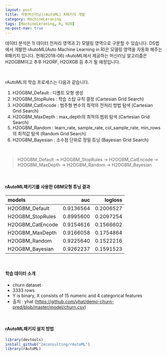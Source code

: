 ```yaml
---
layout: post
title: 자동머신러닝(rAutoML) R패키지 개발 
category: MachineLeraning 
tags: [MachineLeraning, R, H2O]
no-post-nav: true
---
```


데이터 분석은 1) 데이터 전처리 영역과 2) 모델링 영역으로 구분할 수 있습니다. DS랩에서 개발한 rAutoML(Auto Machine Learning in R)은 모델링 영역을 자동화 해주는 R패키지 입니다. 현재(2018-06) rAutoML에서 제공하는 머신러닝 알고리즘은 H2OGBM이고 추후 H2ORF, H2OXGB 등 추가 될 예정입니다. 

<br>

rAutoML의  학습 프로세스는 다음과 같습니다.
1. H2OGBM_Default : 디폴트 모형 생성
2. H2OGBM_StopRules : 학습 스탑 규칙 결정 (Cartesian Grid Search)
3. H2OGBM_CatEncode : 범주형 변수의 최적의 전처리 방법 탐색 (Cartesian Grid Search)
4. H2OGBM_MaxDepth : max_depth의 최적의 범위 탐색 (Cartesian Grid Search)
5. H2OGBM_Random : learn_rate, sample_rate, col_sample_rate, min_rows의 최적값 탐색  (Random Grid Search)
6. H2OGBM_Bayesian : 소수점 단위로 정밀 튜닝 (Bayesian Grid Search)

<br>

> H2OGBM_Default -> H2OGBM_StopRules -> H2OGBM_CatEncode -> H2OGBM_MaxDepth -> H2OGBM_Random -> H2OGBM_Bayesian

<br>

#### rAutoML패키기를 사용한 GBM모형 튜닝 결과

|models           |       auc|   logloss|
|:----------------|---------:|---------:|
|H2OGBM_Default   | 0.9136564| 0.2006527|
|H2OGBM_StopRules | 0.8995600| 0.2097254|
|H2OGBM_CatEncode | 0.9154616| 0.1566602|
|H2OGBM_MaxDepth  | 0.9166058| 0.1754864|
|H2OGBM_Random    | 0.9225640| 0.1522216|
|H2OGBM_Bayesian  | 0.9262237| 0.1591523|

<br>

#### 학습 데이터 소개 
* churn dataset 
* 3333 rows
* Y is binary, X consists of 15 numeric and 4 categorical features
* 출처 : yhat (https://github.com/yhat/demo-churn-pred/blob/master/model/churn.csv)

<br>

#### rAutoML패키지 설치 방법
```r
library(devtools)
install_github("2econsulting/rAutoML")
library(rAutoML)
```

